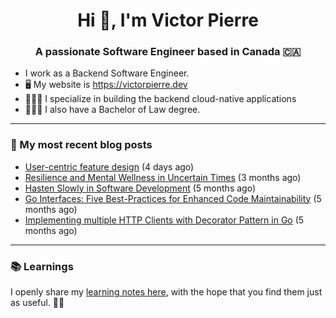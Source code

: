 <h1 align="center">Hi 👋, I'm Victor Pierre</h1>
<h3 align="center">A passionate Software Engineer based in Canada 🇨🇦</h3>

- I work as a Backend Software Engineer.
- 🖥 My website is https://victorpierre.dev
- 👨🏻‍💻 I specialize in building the backend cloud-native applications
- 👨🏻‍⚖️ I also have a Bachelor of Law degree.

---

### 📝 My most recent blog posts

- [User-centric feature design](https://victorpierre.dev/blog/user-centric-feature-design/) (4 days ago)
- [Resilience and Mental Wellness in Uncertain Times](https://victorpierre.dev/blog/mental-health/) (3 months ago)
- [Hasten Slowly in Software Development](https://victorpierre.dev/blog/festina-lente/) (5 months ago)
- [Go Interfaces: Five Best-Practices for Enhanced Code Maintainability](https://victorpierre.dev/blog/five-go-interfaces-best-practices/) (5 months ago)
- [Implementing multiple HTTP Clients with Decorator Pattern in Go](https://victorpierre.dev/blog/decorator-pattern-in-go/) (5 months ago)

---

### 📚 Learnings
I openly share my [learning notes here](https://victorpierre.dev/learning/), with the hope that you find them just as useful. 🙇🏻



